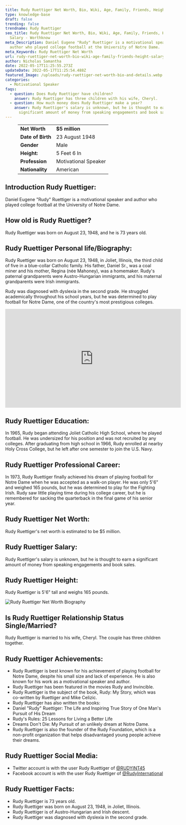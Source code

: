 ```yaml
---
title: Rudy Ruettiger Net Worth, Bio, Wiki, Age, Family, Friends, Height & Salary
type: knowledge-base
draft: false
trending: false
trendname: Rudy Ruettiger
seo_title: Rudy Ruettiger Net Worth, Bio, Wiki, Age, Family, Friends, Height &
  Salary - Worthknow
meta_Description: Daniel Eugene "Rudy" Ruettiger is a motivational speaker and
  author who played college football at the University of Notre Dame.
meta_Keywords: Rudy Ruettiger Net Worth
url: rudy-ruettiger-net-worth-bio-wiki-age-family-friends-height-salary
author: Nicholas Samantha
date: 2022-05-17T11:25:55.273Z
updateDate: 2022-05-17T11:25:54.488Z
featured_Image: /uploads/rudy-ruettiger-net-worth-bio-and-details.webp
categories:
  - Motivational Speaker
faqs:
  - question: Does Rudy Ruettiger have children?
    answer: Rudy Ruettiger has three children with his wife, Cheryl.
  - question: How much money does Rudy Ruettiger make a year?
    answer: Rudy Ruettiger's salary is unknown, but he is thought to earn a
      significant amount of money from speaking engagements and book sales.
---
```

<figure class="wp-block-table is-style-stripes">
  <table>
    <tbody>
      <tr>
        <td>
          <strong>Net Worth</strong>
        </td>
        <td>
          <strong>$5 million</strong>
        </td>
      </tr>
      <tr>
        <td>
          <strong>Date of Birth</strong>
        </td>
        <td>23 August 1948</td>
      </tr>
      <tr>
        <td>
          <strong>Gender</strong>
        </td>
        <td>Male</td>
      </tr>
      <tr>
        <td>
          <strong>Height:</strong>
        </td>
        <td>5 Feet 6 In</td>
      </tr>
      <tr>
        <td>
          <strong>Profession</strong>
        </td>
        <td>Motivational Speaker</td>
      </tr>
      <tr>
        <td>
          <strong>Nationality</strong>
        </td>
        <td>American</td>
      </tr>
    </tbody>
  </table>
</figure>

## **Introduction Rudy Ruettiger:**

Daniel Eugene "Rudy" Ruettiger is a motivational speaker and author who played college football at the University of Notre Dame.

## **How old is Rudy Ruettiger?**

Rudy Ruettiger was born on August 23, 1948, and he is 73 years old.

## **Rudy Ruettiger Personal life/Biography:**

Rudy Ruettiger was born on August 23, 1948, in Joliet, Illinois, the third child of five in a blue-collar Catholic family. His father, Daniel Sr., was a coal miner and his mother, Regina (née Mahoney), was a homemaker. Rudy's paternal grandparents were Austro-Hungarian immigrants, and his maternal grandparents were Irish immigrants.

Rudy was diagnosed with dyslexia in the second grade. He struggled academically throughout his school years, but he was determined to play football for Notre Dame, one of the country's most prestigious colleges.

<iframe width="560" height="315" src="https://www.youtube.com/embed/OfOcC5k3AJ4" title="YouTube video player" frameborder="0" allow="accelerometer; autoplay; clipboard-write; encrypted-media; gyroscope; picture-in-picture" allowfullscreen></iframe>

## **Rudy Ruettiger Education:**

In 1965, Rudy began attending Joliet Catholic High School, where he played football. He was undersized for his position and was not recruited by any colleges. After graduating from high school in 1966, Rudy enrolled at nearby Holy Cross College, but he left after one semester to join the U.S. Navy.

## **Rudy Ruettiger Professional Career:**

In 1973, Rudy Ruettiger finally achieved his dream of playing football for Notre Dame when he was accepted as a walk-on player. He was only 5'6" and weighed 165 pounds, but he was determined to play for the Fighting Irish. Rudy saw little playing time during his college career, but he is remembered for sacking the quarterback in the final game of his senior year.

## **Rudy Ruettiger Net Worth:**

Rudy Ruettiger's net worth is estimated to be $5 million.

## **Rudy Ruettiger Salary:**

Rudy Ruettiger's salary is unknown, but he is thought to earn a significant amount of money from speaking engagements and book sales.

## **Rudy Ruettiger Height:**

Rudy Ruettiger is 5'6" tall and weighs 165 pounds.

![Rudy Ruettiger Net Worth Biography](/uploads/rudy-ruettiger-net-worth.webp)

## **Is Rudy Ruettiger Relationship Status Single/Married?**

Rudy Ruettiger is married to his wife, Cheryl. The couple has three children together.

## **Rudy Ruettiger Achievements:**

* Rudy Ruettiger is best known for his achievement of playing football for Notre Dame, despite his small size and lack of experience. He is also known for his work as a motivational speaker and author.
* Rudy Ruettiger has been featured in the movies Rudy and Invincible.
* Rudy Ruettiger is the subject of the book, Rudy: My Story, which was co-written by Ruettiger and Mike Celizic.
* Rudy Ruettiger has also written the books:
* Daniel "Rudy" Ruettiger: The Life and Inspiring True Story of One Man's Pursuit of His Dream
* Rudy's Rules: 25 Lessons for Living a Better Life
* Dreams Don't Die: My Pursuit of an unlikely dream at Notre Dame.
* Rudy Ruettiger is also the founder of the Rudy Foundation, which is a non-profit organization that helps disadvantaged young people achieve their dreams.

## **Rudy Ruettiger Social Media:**

* Twitter account is with the user Rudy Ruettiger of <a href="https://twitter.com/rudyint45" target="_blank" rel="nofollow" rel="noopener">@RUDYINT45</a>
* Facebook account is with the user Rudy Ruettiger of <a href="https://www.facebook.com/RudyInternational/" target="_blank" rel="nofollow" rel="noopener">@RudyInternational  </a>

## **Rudy Ruettiger Facts:**

* Rudy Ruettiger is 73 years old.
* Rudy Ruettiger was born on August 23, 1948, in Joliet, Illinois.
* Rudy Ruettiger is of Austro-Hungarian and Irish descent.
* Rudy Ruettiger was diagnosed with dyslexia in the second grade.
